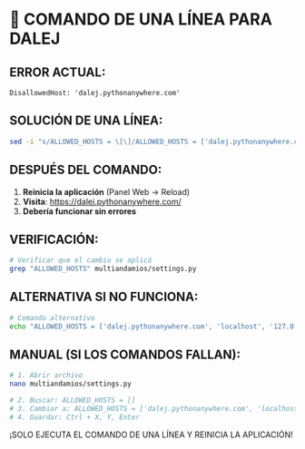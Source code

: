 # 🚨 COMANDO DE UNA LÍNEA PARA DALEJ

## ERROR ACTUAL:
```
DisallowedHost: 'dalej.pythonanywhere.com'
```

## SOLUCIÓN DE UNA LÍNEA:

```bash
sed -i "s/ALLOWED_HOSTS = \[\]/ALLOWED_HOSTS = ['dalej.pythonanywhere.com', 'localhost', '127.0.0.1']/" multiandamios/settings.py
```

## DESPUÉS DEL COMANDO:

1. **Reinicia la aplicación** (Panel Web → Reload)
2. **Visita**: https://dalej.pythonanywhere.com/
3. **Debería funcionar sin errores**

## VERIFICACIÓN:

```bash
# Verificar que el cambio se aplicó
grep "ALLOWED_HOSTS" multiandamios/settings.py
```

## ALTERNATIVA SI NO FUNCIONA:

```bash
# Comando alternativo
echo "ALLOWED_HOSTS = ['dalej.pythonanywhere.com', 'localhost', '127.0.0.1']" >> multiandamios/settings.py
```

## MANUAL (SI LOS COMANDOS FALLAN):

```bash
# 1. Abrir archivo
nano multiandamios/settings.py

# 2. Buscar: ALLOWED_HOSTS = []
# 3. Cambiar a: ALLOWED_HOSTS = ['dalej.pythonanywhere.com', 'localhost', '127.0.0.1']
# 4. Guardar: Ctrl + X, Y, Enter
```

¡SOLO EJECUTA EL COMANDO DE UNA LÍNEA Y REINICIA LA APLICACIÓN!
